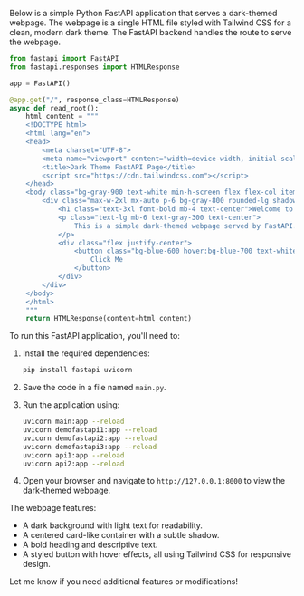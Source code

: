 Below is a simple Python FastAPI application that serves a dark-themed webpage. The webpage is a single HTML file styled with Tailwind CSS for a clean, modern dark theme. The FastAPI backend handles the route to serve the webpage.

```python
from fastapi import FastAPI
from fastapi.responses import HTMLResponse

app = FastAPI()

@app.get("/", response_class=HTMLResponse)
async def read_root():
    html_content = """
    <!DOCTYPE html>
    <html lang="en">
    <head>
        <meta charset="UTF-8">
        <meta name="viewport" content="width=device-width, initial-scale=1.0">
        <title>Dark Theme FastAPI Page</title>
        <script src="https://cdn.tailwindcss.com"></script>
    </head>
    <body class="bg-gray-900 text-white min-h-screen flex flex-col items-center justify-center">
        <div class="max-w-2xl mx-auto p-6 bg-gray-800 rounded-lg shadow-lg">
            <h1 class="text-3xl font-bold mb-4 text-center">Welcome to FastAPI</h1>
            <p class="text-lg mb-6 text-gray-300 text-center">
                This is a simple dark-themed webpage served by FastAPI.
            </p>
            <div class="flex justify-center">
                <button class="bg-blue-600 hover:bg-blue-700 text-white font-semibold py-2 px-4 rounded transition duration-300">
                    Click Me
                </button>
            </div>
        </div>
    </body>
    </html>
    """
    return HTMLResponse(content=html_content)
```

To run this FastAPI application, you'll need to:

1. Install the required dependencies:
   ```bash
   pip install fastapi uvicorn
   ```

2. Save the code in a file named `main.py`.

3. Run the application using:
   ```bash
   uvicorn main:app --reload
   uvicorn demofastapi1:app --reload
   uvicorn demofastapi2:app --reload
   uvicorn demofastapi3:app --reload
   uvicorn api1:app --reload
   uvicorn api2:app --reload
   ```

4. Open your browser and navigate to `http://127.0.0.1:8000` to view the dark-themed webpage.

The webpage features:
- A dark background with light text for readability.
- A centered card-like container with a subtle shadow.
- A bold heading and descriptive text.
- A styled button with hover effects, all using Tailwind CSS for responsive design.

Let me know if you need additional features or modifications!